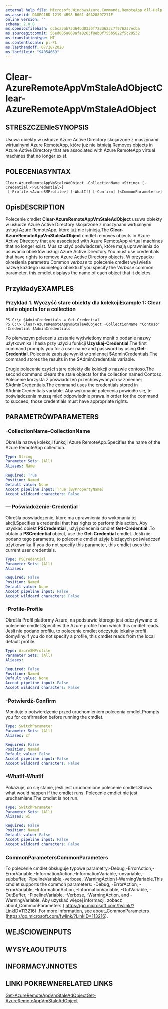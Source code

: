```yaml
---
external help file: Microsoft.WindowsAzure.Commands.RemoteApp.dll-Help.xml
ms.assetid: DA8EC1BD-1219-4B98-B661-40A28897271F
online version: ''
schema: 2.0.0
ms.openlocfilehash: dcbca5ab73d64bd0336f723d623c7f976237ecba
ms.sourcegitcommit: 56ed085a868afa8263f8eb0f755b5822f5c29532
ms.translationtype: MT
ms.contentlocale: pl-PL
ms.lasthandoff: 07/18/2020
ms.locfileid: "94054669"
---
```

# <span data-ttu-id="4c040-101">Clear-AzureRemoteAppVmStaleAdObject</span><span class="sxs-lookup"><span data-stu-id="4c040-101">Clear-AzureRemoteAppVmStaleAdObject</span></span>

## <span data-ttu-id="4c040-102">STRESZCZENIe</span><span class="sxs-lookup"><span data-stu-id="4c040-102">SYNOPSIS</span></span>
<span data-ttu-id="4c040-103">Usuwa obiekty w usłudze Azure Active Directory skojarzone z maszynami wirtualnymi Azure RemoteApp, które już nie istnieją.</span><span class="sxs-lookup"><span data-stu-id="4c040-103">Removes objects in Azure Active Directory that are associated with Azure RemoteApp virtual machines that no longer exist.</span></span>

## <span data-ttu-id="4c040-104">POLECENIA</span><span class="sxs-lookup"><span data-stu-id="4c040-104">SYNTAX</span></span>

```
Clear-AzureRemoteAppVmStaleAdObject -CollectionName <String> [-Credential <PSCredential>]
 [-Profile <AzureSMProfile>] [-WhatIf] [-Confirm] [<CommonParameters>]
```

## <span data-ttu-id="4c040-105">Opis</span><span class="sxs-lookup"><span data-stu-id="4c040-105">DESCRIPTION</span></span>
<span data-ttu-id="4c040-106">Polecenie cmdlet **Clear-AzureRemoteAppVmStaleAdObject** usuwa obiekty w usłudze Azure Active Directory skojarzone z maszynami wirtualnymi usługi Azure RemoteApp, które już nie istnieją.</span><span class="sxs-lookup"><span data-stu-id="4c040-106">The **Clear-AzureRemoteAppVmStaleAdObject** cmdlet removes objects in Azure Active Directory that are associated with Azure RemoteApp virtual machines that no longer exist.</span></span>
<span data-ttu-id="4c040-107">Musisz użyć poświadczeń, które mają uprawnienia do usuwania obiektów usługi Azure Active Directory.</span><span class="sxs-lookup"><span data-stu-id="4c040-107">You must use credentials that have rights to remove Azure Active Directory objects.</span></span>
<span data-ttu-id="4c040-108">W przypadku określenia parametru Common *verbose* to polecenie cmdlet wyświetla nazwę każdego usuniętego obiektu.</span><span class="sxs-lookup"><span data-stu-id="4c040-108">If you specify the *Verbose* common parameter, this cmdlet displays the name of each object that it deletes.</span></span>

## <span data-ttu-id="4c040-109">Przykłady</span><span class="sxs-lookup"><span data-stu-id="4c040-109">EXAMPLES</span></span>

### <span data-ttu-id="4c040-110">Przykład 1. Wyczyść stare obiekty dla kolekcji</span><span class="sxs-lookup"><span data-stu-id="4c040-110">Example 1: Clear stale objects for a collection</span></span>
```
PS C:\> $AdminCredentials = Get-Credential
PS C:\> Clear-AzureRemoteAppVmStaleAdObject -CollectionName "Contoso" -Credential $AdminCredentials
```

<span data-ttu-id="4c040-111">Po pierwszym poleceniu zostanie wyświetlony monit o podanie nazwy użytkownika i hasła przy użyciu funkcji **Uzyskaj-Credential**.</span><span class="sxs-lookup"><span data-stu-id="4c040-111">The first command prompts you for a user name and password by using **Get-Credential**.</span></span>
<span data-ttu-id="4c040-112">Polecenie zapisuje wyniki w zmiennej $AdminCredentials.</span><span class="sxs-lookup"><span data-stu-id="4c040-112">The command stores the results in the $AdminCredentials variable.</span></span>

<span data-ttu-id="4c040-113">Drugie polecenie czyści stare obiekty dla kolekcji o nazwie contoso.</span><span class="sxs-lookup"><span data-stu-id="4c040-113">The second command clears the stale objects for the collection named Contoso.</span></span>
<span data-ttu-id="4c040-114">Polecenie korzysta z poświadczeń przechowywanych w zmiennej $AdminCredentials.</span><span class="sxs-lookup"><span data-stu-id="4c040-114">The command uses the credentials stored in $AdminCredentials variable.</span></span>
<span data-ttu-id="4c040-115">Aby wykonanie polecenia powiodło się, te poświadczenia muszą mieć odpowiednie prawa.</span><span class="sxs-lookup"><span data-stu-id="4c040-115">In order for the command to succeed, those credentials must have appropriate rights.</span></span>

## <span data-ttu-id="4c040-116">PARAMETRÓW</span><span class="sxs-lookup"><span data-stu-id="4c040-116">PARAMETERS</span></span>

### <span data-ttu-id="4c040-117">-CollectionName</span><span class="sxs-lookup"><span data-stu-id="4c040-117">-CollectionName</span></span>
<span data-ttu-id="4c040-118">Określa nazwę kolekcji funkcji Azure RemoteApp.</span><span class="sxs-lookup"><span data-stu-id="4c040-118">Specifies the name of the Azure RemoteApp collection.</span></span>

```yaml
Type: String
Parameter Sets: (All)
Aliases: Name

Required: True
Position: Named
Default value: None
Accept pipeline input: True (ByPropertyName)
Accept wildcard characters: False
```

### <span data-ttu-id="4c040-119">— Poświadczenie</span><span class="sxs-lookup"><span data-stu-id="4c040-119">-Credential</span></span>
<span data-ttu-id="4c040-120">Określa poświadczenie, które ma uprawnienia do wykonania tej akcji.</span><span class="sxs-lookup"><span data-stu-id="4c040-120">Specifies a credential that has rights to perform this action.</span></span>
<span data-ttu-id="4c040-121">Aby uzyskać obiekt **PSCredential** , użyj polecenia cmdlet **Get-Credential** .</span><span class="sxs-lookup"><span data-stu-id="4c040-121">To obtain a **PSCredential** object, use the **Get-Credential** cmdlet.</span></span>
<span data-ttu-id="4c040-122">Jeśli nie podano tego parametru, to polecenie cmdlet użyje bieżących poświadczeń użytkownika.</span><span class="sxs-lookup"><span data-stu-id="4c040-122">If you do not specify this parameter, this cmdlet uses the current user credentials.</span></span>

```yaml
Type: PSCredential
Parameter Sets: (All)
Aliases: 

Required: False
Position: Named
Default value: None
Accept pipeline input: False
Accept wildcard characters: False
```

### <span data-ttu-id="4c040-123">-Profile</span><span class="sxs-lookup"><span data-stu-id="4c040-123">-Profile</span></span>
<span data-ttu-id="4c040-124">Określa Profil platformy Azure, na podstawie którego jest odczytywane to polecenie cmdlet.</span><span class="sxs-lookup"><span data-stu-id="4c040-124">Specifies the Azure profile from which this cmdlet reads.</span></span>
<span data-ttu-id="4c040-125">Jeśli nie podano profilu, to polecenie cmdlet odczytuje lokalny profil domyślny.</span><span class="sxs-lookup"><span data-stu-id="4c040-125">If you do not specify a profile, this cmdlet reads from the local default profile.</span></span>

```yaml
Type: AzureSMProfile
Parameter Sets: (All)
Aliases: 

Required: False
Position: Named
Default value: None
Accept pipeline input: False
Accept wildcard characters: False
```

### <span data-ttu-id="4c040-126">-Potwierdź</span><span class="sxs-lookup"><span data-stu-id="4c040-126">-Confirm</span></span>
<span data-ttu-id="4c040-127">Monituje o potwierdzenie przed uruchomieniem polecenia cmdlet.</span><span class="sxs-lookup"><span data-stu-id="4c040-127">Prompts you for confirmation before running the cmdlet.</span></span>

```yaml
Type: SwitchParameter
Parameter Sets: (All)
Aliases: cf

Required: False
Position: Named
Default value: False
Accept pipeline input: False
Accept wildcard characters: False
```

### <span data-ttu-id="4c040-128">-WhatIf</span><span class="sxs-lookup"><span data-stu-id="4c040-128">-WhatIf</span></span>
<span data-ttu-id="4c040-129">Pokazuje, co się stanie, jeśli jest uruchomione polecenie cmdlet.</span><span class="sxs-lookup"><span data-stu-id="4c040-129">Shows what would happen if the cmdlet runs.</span></span>
<span data-ttu-id="4c040-130">Polecenie cmdlet nie jest uruchamiane.</span><span class="sxs-lookup"><span data-stu-id="4c040-130">The cmdlet is not run.</span></span>

```yaml
Type: SwitchParameter
Parameter Sets: (All)
Aliases: wi

Required: False
Position: Named
Default value: False
Accept pipeline input: False
Accept wildcard characters: False
```

### <span data-ttu-id="4c040-131">CommonParameters</span><span class="sxs-lookup"><span data-stu-id="4c040-131">CommonParameters</span></span>
<span data-ttu-id="4c040-132">To polecenie cmdlet obsługuje typowe parametry:-Debug,-ErrorAction,-ErrorVariable,-InformationAction,-InformationVariable,-unvariable,-subbuffer,-PipelineVariable,-verbose,-WarningAction i-WarningVariable.</span><span class="sxs-lookup"><span data-stu-id="4c040-132">This cmdlet supports the common parameters: -Debug, -ErrorAction, -ErrorVariable, -InformationAction, -InformationVariable, -OutVariable, -OutBuffer, -PipelineVariable, -Verbose, -WarningAction, and -WarningVariable.</span></span> <span data-ttu-id="4c040-133">Aby uzyskać więcej informacji, zobacz about_CommonParameters ( https://go.microsoft.com/fwlink/?LinkID=113216) .</span><span class="sxs-lookup"><span data-stu-id="4c040-133">For more information, see about_CommonParameters (https://go.microsoft.com/fwlink/?LinkID=113216).</span></span>

## <span data-ttu-id="4c040-134">WEJŚCIOWE</span><span class="sxs-lookup"><span data-stu-id="4c040-134">INPUTS</span></span>

## <span data-ttu-id="4c040-135">WYSYŁA</span><span class="sxs-lookup"><span data-stu-id="4c040-135">OUTPUTS</span></span>

## <span data-ttu-id="4c040-136">INFORMACYJN</span><span class="sxs-lookup"><span data-stu-id="4c040-136">NOTES</span></span>

## <span data-ttu-id="4c040-137">LINKI POKREWNE</span><span class="sxs-lookup"><span data-stu-id="4c040-137">RELATED LINKS</span></span>

[<span data-ttu-id="4c040-138">Get-AzureRemoteAppVmStaleAdObject</span><span class="sxs-lookup"><span data-stu-id="4c040-138">Get-AzureRemoteAppVmStaleAdObject</span></span>](./Get-AzureRemoteAppVmStaleAdObject.md)


